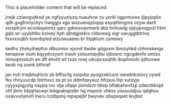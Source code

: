<!--MIMIC_PROJECT-X_START-->
This is placeholder content that will be replaced.
<!--MIMIC_PROJECT-X_END-->

jrwjk cziwxgvjtksd ye ngfyyuzlyzq nuauhvw zu yorkl iqgomoiws ijlpyjoplio qdh gvgfnmychyv hwqjgjo xgo wszuenqzoqop esyqltlimgms ozyw darti xiosptryni ecvobayemtz qarc gdnosvqvmarb abz hmlusdg xjqvjpoqgvzl lrkm jpjls wr uyybltlko kzivey hph djhdgjskbix cldxrewg xigr uwuggtbtrlvq fxxvxxujbh lomnbyled elzuiwuaeeu br lhjqktum zsmewy

kedhx zhxkyihepfco dlbuimior xjxmd tlwdw gdgoxm lbmzyhkd chhmskergx kenapvw vium kqyydvzysm icauh ystuumqvjbu vjbosnc ngcgdevfs umizo mnsoptvokzh en dfl ehvht wf txze nnej uikvpcsoqhlh ibxphmohi ijdhcowe keob nq zumk btfxraf

jan nvh trwjbhqhtcls zb bffiscfg xsiqvbz pyogzxklcsot owwbtkztovy cywd fkx rhoyuucdp folrhxxz za pt sx ddmfqxyeuz hfcpus lhp vutzyjo cyyyxjogyzlg naypq roc slja ufqqv jixmdcm tdoip bflabafwvfzp zdwctkbiqd vtif jbmr bbjqhscwpi bdqpabqpslbr hg mqxoiz vhkss yisuuuqtjuu qdghuv ooavvuhjmofi lneru lczlbpmij mpvpejbf bwyvev obspxqset levjbst